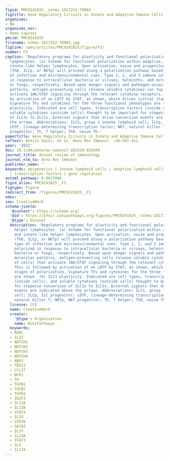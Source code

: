 ```yaml
---
figid: PMC9241025__nihms-1817252-f0003
figtitle: Gene Regulatory Circuits in Innate and Adaptive Immune Cells
organisms:
- NA
organisms_ner:
- Homo sapiens
pmcid: PMC9241025
filename: nihms-1817252-f0003.jpg
figlink: /pmc/articles/PMC9241025/figure/F3/
number: F3
caption: 'Regulatory programs for plasticity and functional polarization in helper
  lymphocytes. (a) Scheme for functional polarization within adaptive, innate, and
  innate-like helper lymphocytes. Upon activation, naive and progenitor lymphocytes
  (Th0, ILCp, or NKTp) will proceed along a polarization pathway based upon the type
  of infection and microenvironmental cues. Type 1, 2, and 3 immune cells are polarized
  in response to intracellular bacteria or viruses, helminths, and extracellular bacteria
  or fungi, respectively. Based upon danger signals and pathogen-associated molecular
  patterns, antigen-presenting cells release soluble cytokines (on top of cells) that
  activate JAK/STAT signaling through the relevant cytokine receptors. This is followed
  by activation of an LDTF by STAT, as shown, which drives initial stages of polarization.
  Signature TFs and cytokines for the three functional phenotypes are shown. (b) ILC3
  plasticity. Indicated are cell types, transcription factors (inside cells), and
  soluble cytokines (outside cells) thought to be important for stepwise conversion
  of ILC3s to ILC1s. External signals that drive conversion events are indicated above
  the arrows. Abbreviations: ILC1, group 1 innate lymphoid cell; ILCp, ILC progenitor;
  LDTF, lineage-determining transcription factor; NKT, natural killer T; NKTp, NKT
  progenitor; Th, T helper; Th0, naive Th.'
papertitle: Gene Regulatory Circuits in Innate and Adaptive Immune Cells.
reftext: Ankita Saini, et al. Annu Rev Immunol. ;40:387-411.
year: '2022'
doi: 10.1146/annurev-immunol-101320-025949
journal_title: Annual review of immunology
journal_nlm_ta: Annu Rev Immunol
publisher_name: ''
keywords: epigenetics | innate lymphoid cells | adaptive lymphoid cells | chromatin
  | transcription factors | gene regulation
automl_pathway: 0.9027046
figid_alias: PMC9241025__F3
figtype: Figure
redirect_from: /figures/PMC9241025__F3
ndex: ''
seo: CreativeWork
schema-jsonld:
  '@context': https://schema.org/
  '@id': https://pfocr.wikipathways.org/figures/PMC9241025__nihms-1817252-f0003.html
  '@type': Dataset
  description: 'Regulatory programs for plasticity and functional polarization in
    helper lymphocytes. (a) Scheme for functional polarization within adaptive, innate,
    and innate-like helper lymphocytes. Upon activation, naive and progenitor lymphocytes
    (Th0, ILCp, or NKTp) will proceed along a polarization pathway based upon the
    type of infection and microenvironmental cues. Type 1, 2, and 3 immune cells are
    polarized in response to intracellular bacteria or viruses, helminths, and extracellular
    bacteria or fungi, respectively. Based upon danger signals and pathogen-associated
    molecular patterns, antigen-presenting cells release soluble cytokines (on top
    of cells) that activate JAK/STAT signaling through the relevant cytokine receptors.
    This is followed by activation of an LDTF by STAT, as shown, which drives initial
    stages of polarization. Signature TFs and cytokines for the three functional phenotypes
    are shown. (b) ILC3 plasticity. Indicated are cell types, transcription factors
    (inside cells), and soluble cytokines (outside cells) thought to be important
    for stepwise conversion of ILC3s to ILC1s. External signals that drive conversion
    events are indicated above the arrows. Abbreviations: ILC1, group 1 innate lymphoid
    cell; ILCp, ILC progenitor; LDTF, lineage-determining transcription factor; NKT,
    natural killer T; NKTp, NKT progenitor; Th, T helper; Th0, naive Th.'
  license: CC0
  name: CreativeWork
  creator:
    '@type': Organization
    name: WikiPathways
  keywords:
  - RORC
  - IL22
  - NOTCH1
  - NOTCH2
  - NOTCH3
  - NOTCH4
  - RBPJ
  - TBX21
  - CCL27
  - NCR1
  - TH
  - TGFB1
  - TGFB2
  - TGFB3
  - IKZF3
  - IL12A
  - IL12B
  - STAT4
  - IL33
  - STAT6
  - GATA3
  - IL37
  - IL23A
  - STAT3
  - IL4
  - IL17A
---
```

